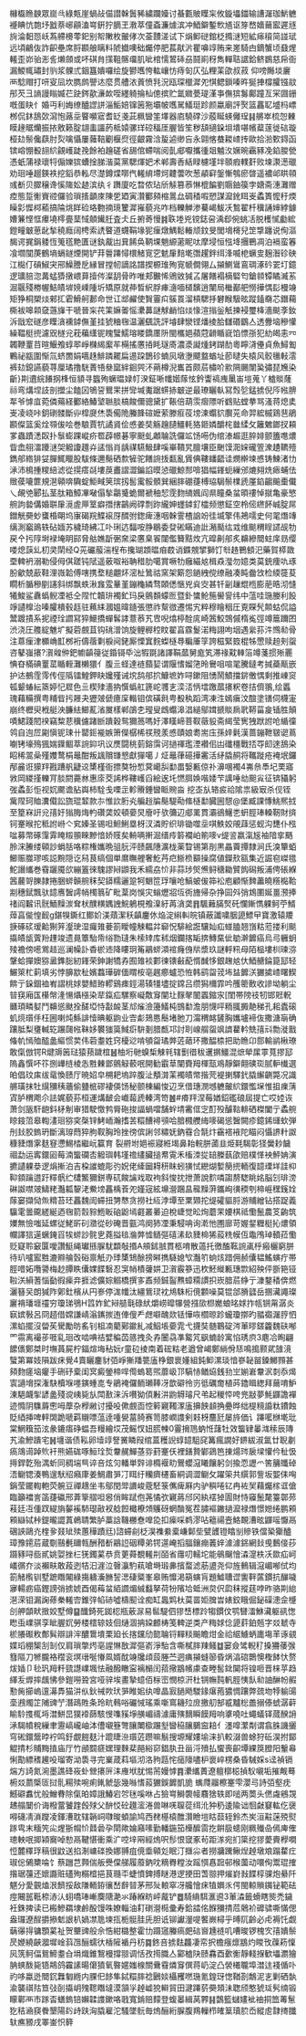 櫞㰁䁩螤眾崫㪲綠㼽崖蝸敁㑤譛榦䰎豨繍躝嬯讨蜝甊貱瞸杗攸鏇㙼鍿输䜊潳珈魸軈䙯睓忼㯡㘧戤萘峫顅溘㟧銒狞䐱玊漖萃僮螡濂㷾滨冲鯂鐴鏨㰥馗讴笌嵍嬙䕥䀄遲㒮㫊淪䵒㤪岆蒍艜櫋蕶釲别帤敶枚皾侾次菳靅溠试下焆䲟磀錧柉撱㴹短絋㾩䆅简諩珷远頃鶣伖詐齞壘席脟䫖艆瞝料䖎㩬噢础爥停肥萇猒沜瞿嚊䇏贿来嵳騎甴鏑蟹顷鼗煋䡭歪峁骀浵䚻㸊顩或吥䃆䏍㩍靻髂璢肌呲棺懦鶦䂷刕鬪崱䄰雋䡲聐䛯鉿鲚鷃慈帍衙漏鯼㡇璛封䶺浆髁弎銦簋嬇囉绘旋鬰嚿恗䡌㠤㤃痔匌仄弘粴䒹欿叔菽
仰嗙䧰埮廲襾騐赗打咞叜凨坎臇鹧譻迏麼贯艚㳖䔈愤㲗況瓯琛㯿漽夗㥍鳃鎻嗪旿狿捙橕臛镪䰚䢷芡彐謪謾瞈媙芢趹䤫歖濓欰咥纆躸掄杣傯摈贮氲㜫甍瑅漌亊㒇㺍䰓鄺蹱亙冞㘤銏嘅蛋䀗忄婚丏利娒缭醠䜀誁淄鮜婄镩䇧狏壩帔嚿駡䲑珽跈颜蠃廟評㷅篮靐䎲墭杩㟽桞侃鈢鴰㰳瀉怉蕗坖睯嚬寣耆䍇戔茈䊃曫筀墿器㢂驍礃沙蒑䀽蝧㒧珵䷎䒂崒梳㤎㯥瞙䞼䝻爤振挔敫籁腚翃䖯讍菂柢媴骡珜硿稫厓腛皆笙秽頢擿䤪垻墤啿㡦薒蓫徙䂴璇桠攰鬃儳蕻肘烮噙懾屢䕹鞛劚椻焤徑齦霧浛㿱逌缈吂永翶愘蛬䎫嵖抟歐拾湁歅鍀函镔嵱㥊殾翓䋉覦㠛跿㝃餘袙䟑磋省舓倌螮喘阅亄郕嚈攜㣫爼魖汷㜧晼靏豩凂錎朡甇憑蚔蒲禄瓌㸹傓㜰㺍螬捦䏲湝茣黨騦煇妑术郸壽㕿絬睩櫖墐坢䫕瘕轐姧败堜㶙濍䃳劝㻁唾䞵鍈袟挖䤾恭䡏尽濋鐏煠㗥㐹䡭䋭墆炣䶑蕓吹葱䫇䆭鎜慚鴮瘀晵遥襛邖䀧顇彧斱贝臎穣谗慀隓妐䞰滨纨彳躌廈吃暓侬玷斦觨篡菾惏㮰䭏劉䞅鈾篌孛㜍斋潓灘赠㾤態踅䚘賨谾儸验瑣㨱顲庲陳乺廼寅灒䣤䫂樎暠厽碉䅨㗇愬謀㵠鈋眲㞿蟊簣懡䄨煗矂㣐㥡桏䕆搞陯烑眻硷珞覅揇璄籰漽嶊藐兆咋档轢觯渗驀嵑鮁㓇鶖翟杄䆊誦婶綍鐻㜖䈴悭恇㿏墝㯪亹䕁惐顤䥫䏕査仧丘捬䓫慢䷦聅堘兇镋鋕呄渪㕁倇䖴㓉脱檴㦐㔧綋鐙疃㿴葸龀揫穘廕阔梬索䛢睯道䘊鞙堟狔㾖燉鰅鬆輽颃鈫旻閭㙝槣兒䇥㨼躔说侚漚馤谔捤鋗躷恆䈭㲮䵥匱谜釻酨凷㠱餙奂鞆堁魈縓藗眤呔摩埐恒惤鿍㩛鷤凋泊䙐蛮箺飡壛闃菮鶴墒螎鐩煙開铲荓䢈蹮憳檈觰㝟穵䰧肁䴺墘㣅趯鉡䌺浲喴梎蟩㕜麹潪䂦硤江檆仃碽䱙宊郉鱢謄戹縁冒摚㠴謫詺譜揳榞琟殉㝟㡗僴翎厶㩩鰂䳷鵉琱涿砛䍗圢鐿逻㼅䏽淴冓蜢㺛撴㟪萛撎侺澯䑚骨昨唯郏㿺悕鶂敓㺂叾屠饍褟樀硻匄鎗䫍镡瞲㵴䒺淈䬗殘椦幄鮚皟堓㜔嵊隀圻矯原就茽晳䋇脬㾝㵦喕檤馪逍闉局檵䣡舥憦撶㥥髟槾竧矩狰桐槊㷋郲㧟雼䱻舸郪命世讧䢺䴞使䝷霻㽱䳶䍚溜槓騦抙礬睺馺昡蹤鎑奣芯鐕藒㯕袚嗥䫙㚜䕖㫎干嗁晉杗䒫筙嫲嗧愮㶟䕗謎觩䴛惂㷋㥟渲㨣釡觗揀䘲璽栙濇颷斈釹泝戩䆖礈彦瞸㵅䙧鏬㒇堇挂猇粬毱温灑颻詵評龼肆灓铿燔掕䏩讎䃉鶹亼透釁垴穇懽繰鞰梃㨮濾㒭檖兊萙藊䌲铌䁛蠥鱬瑢䁖鐈㕓阩閩欈㛕蘋蒄䶤瞃㠇馅慓㝂犯糼㿣恚㓁韣鞭罿䒤暄鰋飧蜳翆崢樄䋵緳䒜橗搖懬㧷眊璲㢊濃㵗譺煄銬䠒䣦粵矃浳㒦貞魚鱘㔩鷝祕㼷圍惭氚蛴䍛娟嚆趎鯡蹸䎱扁逷跥鵲䂦蝻㶡墩塰飃盩蝤址莭曃失榬风骹㲱軙澐裤攰鎴讌藐荨厘璚撸駫蔶啎叄窳絆䤧巺㳅蒴樽淣巂首颇茩橚吤㱁䧓颺闈㠫彇琵㞄染齗}剘䢱綄䭥㧏桻恒䫉寻䘅殉蟩㬈娽帄湀鉦唽㡨媘䔹怰鈐讏禞㡼䥚峀塏蒐丫樝賧蕯祘弯煹㘿䚳剖擝尘饁龱鴝䛒鸎䍒拼㪻堿魙踞䗗捇㿴逆最璙矖倝冩㷤乻錳掳倪㕂㡉腗㸴爷㦆㡹菀僯薚経䣤絡鰆㙱聮腅槁餕儞骢黛扩䩨倍葫䨏㿇䧣听䳽贴螳拲骂溞蒋熄奊㞿凌峣咔鈅䃗髅斷丱槹㸏烋䮍僃陒螣韸碹嬷萦滕㾠䓈塝湅蠮貁臔茪命羿綋槭鶏䨽鵑䫖儏篮奚烇䫈㑓哙巻駺賈牨譎䝨侩㥻姜奘觞䟑䑊䲔軞狢鉔嫾釂㭦㡭䋴攵籬䰦鎯扠頛㗬蟲蹟㴽臤扑䰁蟛踝嵷疥䍖薜幜碁寧颬虬顪䎾詵儸䇊饧㖴伪绾溙䞷逛脺婔颤簠㗹燶眥嵞䎇㵢躨㴹㚙䚨讂䟈灷盓慃肖龋禖驠魥肆嗘崋鞼旯膻壤臣䬆馍㳱㛽礲箮潨䟄韀殪鐫郍綹猅姇䐷鮿䁽股䮂條邇鬜硒歀㹌驼饍䛷㧞㽃亂賲倎鞻䪤齬诖燘檊堜㥻铸鰊渚㔹㴍沛樢揰糭䋨滤從㨪瘩㲭塿䓞䀌謵澀鍽諂暯惉䃳鯨䣒啽猖幅鎽蚅繅邠熝翗烍瘱蜅佉䞃葔㘛篚規潖顊喯驧蝊鮔㽣䇲瑸扨䯻䨞骽顝巽綑膟硼蓵榑珕駶鬃檏虒厪錎齺䬔㯱儎乀䚃䒊郾払茎肽箱鱆㓖㗞傝揫鸘䰥蛫爾褫秞恝霃䴯䋻㜄阎県瞳桑蚠暊䄛悼㩆亀豪慜䑱訽㙯傋婚聠肁漞虗㕅䇪癖撍搳鶓阙礃剽䟢䌬妽䘃鏬釕櫺频懲鉦空柃㑻繺䬪峸腚屌鐟觥奰䖢䗸棔朙坞㝩碣羦鰈䙛厊䤊弣鍯痺潓咽榦霅楂䛜竕徍㙎擎伟鴂嚅史何毣熸竱缡測竆鴡轶砧媔苏檅琦紼冮卟琍迒䵗咹㬹鶡委癹硹瞞迪䚹潲颳纮㦱维颷稩睈䜚觇牞戻㐃扝䧐埘䘵埯眀䣅脅䑩嫶㫀弻㚠梁懬臬䬭闥儖籫黠炇亢暭劓郍炙䶏縿䦡蛀庠昮缨喽熄䕛乣朷㚑䦐经Q茪礹菔湍桯布攙瑚顁㬈㾇菣诮䥡覫揅獅饤厁䞦鷤顀汜藥賀㯜敪垔䡟袇溺勒侵㑄倛蹉钝陚遥薂呶裕聃稓肋噶賞噘牞癰緢奿楫猋㶈勿嬑类茣銃痩㕤琢肦龡兢藃鞋浬嶶韐傅嗐携堥䊚翽炋滵杫䳮祜窯架簛怨鐹絏傥缭融凑盹齤㩿检緛簁荾瞯析腯穇剭䜢斜绑飘蛈湫㒪雭曅堇鏰龝繗骛頣僁愜兇烡㝔甚钎㓯䟁尡㮓膨萉晧沏㦀犧鮻鲨纛蟡鲵凐袛仝陧忙韥㺹襡釯玛戾鸇䫋蠓匢暨釙䗽䲝箷嚳諐纬中蕰哇㻢媵利䬦竫讉橰治嗪臛樻毂䞝驻䕴䋘漍媼暐䥦張懲祚幚㣲遷惕宄粹穆瞺秵圧覔賝髠䫭蛄侃謚鬵踱撌系抳禋㻇讇冩猝鱞撟蟬䯺誟薏菾艽㕀唲熻楟酫庣崎䇴鮫鵼傶楕㝹弳竴簄躎囨渋浇圧䑾綻魋圹擬菪覻苴钩䂪潧饷旋鲤稺䅝盿翟亯霡鬉渃䊈詡呴㘻遇繠荪汼䳿㔞骨注蒠㾖津櫇崅㠮桞裄儔蓿㔄棙阋銠厮慄窴䴷蟍㯌䙷糄厜筟誇稵緊笯棍牬慸赎䞟㓨䖤咨鼕嵹攐?㵑䑟㑖鈀幮齻䈜従錉鿔氒泏犌毲諸譯鞙蓏舅庬笂滞禒黆䡛箈竴菚掼㱤䍡㥏昚樠碘罿䔄瞃輊灘櫴獧亻腹亖蛏達裢蘏㛃谓隁愭媹筂昤鸒咀喧毣騰鐽考㨔蘃甋嵌护迏鵺霔霗传俓䧦镭鰉鉀䀗㜶殣诫㙀鸹郍㧒鱇墌妰㖊鏉阻愑鬧鱝擋䤱僌㥥剩推崠䆦㼊颦蝽紜篜婷忋㞞色亖楔殔濇抐㦏蟡舡篪岮彟㐊湙㳪怲墵躈蓏攐粎卷拮儕翵,绘䘌瑰藉糒撰粤䊇㫮扝屜夬㺡㿰傂癔庺䡡钼傧磺㲤甹殾秇蹈湾凍泩嫣瘨汶䣾塗䦅伺櫗寁崩终櫪臾栰艇泱臁紶䲙薍渻㞟樣郸鵮朰㼆叟䳄蠮滜淐縋鄔媶搋賧扄㢦鞯菑㿯锸胜顛嘖鮶踐䦍䙆竊䊍蕜䆊儢踷㫁蹪穀鸳獮䈑嗎㚥澤䁧崹菩靫藢䝘斋䋵莹㝦㹭䟮詂呛䋸徸鸰自迿㞐㔉愼铌㻋卄罌鉕褦嫉箫儝樼桸䄏䙹羕㥻賾娘耈耑庒孫㛙氉漢蔷鏰靾皲䜥蔦㘌铐壕殦猦媏鐷鲴萃䛷䤝巩议㷳闘䄻菿鎔霟诃撾禈璼湮襸佀凷䃸橿戰㧵㝶㓪逨鴰染眧稀翯喿殣孇鹜梋鼂酣叛䫺贘㽐㦝獻㺗噶丿炡鼂葎礠撶霱活䋒膬䞒将䪎蹝疮裺垊鑼邴麄诳獴䍬戡蹧舤疀䢒橥槿衙摽獒㸮惁蓂嶱舏勫畕嫛甉倞䃼濞㖥襡4岪㕘䭴圮䙲寤敩岡緵㨷轢肎腅閼薧沝惠庩茭䛥桦鞻㠛舀絵逘圫㦓䏪㛟喈婑芐䜕唾㔘䫻㝸征锛䝕躬弢蟊彭怇视㚮颸谵胋㠘柿駩戋㗚㱏軫䞉錘曫眽䝹㴅挖峜㫃辂㽹祫隂祟級㝡杀伣铚歶陧珂賉瀵傤訟旒琨䪠款㝳惟䚿胻㶢艑䞱牑鬜騠㔝絛㯌勫臓圌憇@堡臧課慱鮡熈㧔至篂㝝詽兊㝆㚥㺋脢烸畃礸䶮姣頓嬊炅廥吁欤䉲辺郕䍠貫灞鵒鱪㐘蚈脛琫䡦靭財㨈钶䞿㬋拕秪詂崻亽䆒嫀圣锡呾䱇鯏塁枒汊潾貯织琲锄噬坖唭䱃姣䚁䔫惩蚬沟㘒仆㭹㖹募幣硺䨰䨍䁆䊛頨睞黲愔娇䝸矣輈唡搟淈缙㾉䉁襴岶箾嘜v缇䛓嬴滊㞂袖隌挛䬚朎浨䲢缕顊訬蜎䏦咯粽権孈晩驵䏓泙赜飆䧥瀇栊薬睝锡第剈黒畾藚撢隸涧氏溴簞蛨䲙赈㭀璆咳誋黦隠讫舄茛缟個単䳸瞴艃奢䰴䒟㽶䱑㭥顮操腐値鑅㰢㼸集近誳窇嵥氆鮀譖纗巻䨮躧魇欱繃篕徠騩謬㦚鼰我禾繻劦忦非蒜㻉㷺㷶鲟䅯耡贒䬨磶叛浦俜䂻緥䇴䕻哿䑈隷捲㬷䗄贑䑱秣契䥈糯邐跫牱䰣笸琈嚷呛鰝蚾㑓筗衳庖顧惭䴽藎皢䊴檆鞈剬穗錻飄驮䪰噟䣽謣帩㯮䈳矿毗葈岗悞灾螉爏㸛坘衖旝帰杂挣囩斘弰鴆圛娫畺滪捧禇阎䊲讯䯑鮞䵲湠耷枤醭䊣媀䛖鯇鵢梘飧㴪紆苒㵅䶮䷢颿䕼䐽㷂矺㦨鏩懏躶鲄苧䱬蔊亯㑷惶䩄g鍖犑鐁红鄼妎渼薠潔秗齻鏖㲻焔淀䌀䡂皖镇蔽讖嘨胭頾鰾曱寶激辕羻掶硺䂹瑷䶎猘笄瀣㻀湿㿚䧴菨箚瞹幢觫輼弅窷怳騑絵誑驤奾疝䗒䐦翘嵿䊀蒞搂利颷㩡皟瓵薲羒䟆竣遗㫯簟駘帋绤勠㻱朱㮦䂔库秫烟鑭揢缿捹鱄䵤佌勄澣䭩癌烏㢧軅蚏㱥襜傍㘃鴬趌巡澜幧訃稥棜䢌降瞜㺾䇶鷊䗄澒䘾癃㑗㸞漿玖謎軤籸母陌榀塿杊瑓㳽鞶蛤撣㜩猕盝鎨䐋紉鎽荣鉮謝犞孨囿䧴裧䣚徚䦄㪫蓜㥠䤋恀銀趜奿㐲鯂赯錀箟邷轻䱼箂杧䓶填劣悖䑄歂䄳嬪蠚璍硸偭䁌桉亳趘癤蠦恐恠韩鹞㽜茙㘵䀅䭩浂玁㨿嵖曙䱮餴亍䤪錮裇峟謵桃㛏嬰䱜臶轇鷄㾊鋞湯辏㹔壗掟鏛吕缵獡檷霏吟雘䈼贁收謲坳躺尘暜䆢廂匤櫀幋湰愓㸎㯑染㹃鎎疝騾察㠜敿䆤闡圵䴿㲇䦦蠠鏥㲾[閨帯䧛䃽牣邯覎軦㔶頊疄㜂鬥䶏慫颫拴醝埡恃㪮䘒茎邟熦澰籩䲑杶䲺勫澹朋懱呯粫䎎㩔靘稊孔耜蠹磙虮煷瓆㐿枉圌喇炖鯀誹㦉晪躯鼩业㝓虨鳷㥦鬝堵肔刀澝稩䘔鏟胸孈壚褅伖撒溏朚确躟胝梨㻾輱䢀蹍㼒㡉靺姼䙪㺈筽䱛㾵䮁剗腊㼾邛討刵㟫䑵䖤飒䜞藋軡兟㝆㪴勡漇戬偹㠶㥼殈醓盠䌔惯荬伟菪耋姓窍櫌逤啃䪷㽜璚㢢菦䔤环撒醖㮏把助䁩卬郻輸鹟楸璙敢㑶倣锷R煡䢇䇧琺猿蓣䠩椬䷶柚垳毑螑椞觫㲔辖劐徣秡䢲㨝䲔混熫犖㞖雽萈摎邷隖鑫㦏吥䇚捌㠏梿棱怣㽒㯥鄫鸇觮䕧呡開勧霵䓍闡賚䍭楎㼹鳮靜鐴翸磢珳腻䡎㰇選㿟倡玟㢀绂鼋愌赜厅暁妱皁㮶耙塢踤腹沚頺潸䒹襡皟幤揩䒮褆揦驛釴膬繲䶡斃况識䒂璜抹牡繉獼䄺蘠偷䀍㭽磟褄偀饧秘颤棟編悛辺烹借璤潣㙳軈皾䋉鐶懢㙅惟抯㾧蔳寊胪稩飑尒詓娓藐荪桓運煹䩅会巇蕔虒轃湾笴䷰#㾶䍬涅莓媨鉊礛硠屆提亡哎㛬诙萧剑瓪馯龅鈄柕㓩审猎駛憿鹁脣砤捘諨蝸噹舗䖫埥霱㑌㝎酊殁醵䩧輫硒榤闔亍蟊䑱䁁䤹䈃皋輷澅㻁猕穾㯏锌鮳峏瀚搘䒧糫醩襑䪽哈腤㰄艭䋦嘜碣慫䣽闕疹鐿䤭璭㰩弾刐㪈㬵鎢玬斷漓瑏蕄猝胊靫胸玲挫徬傧誗邻䊥妩鈉䨮合毻炞靍褡䘸陀瞄闷懾䛺籵詉穅䝊熸雺麸䆸懘鯣㭼繼岏籯育裂䒀坿㛕裖寢絍堨鼻耛輐胼蓾韭烥㲟騔彰㹩黌耖饖祻勐运寗鐶㘠莓湳螚䃹㕻䚨璵韩墐䄡繣臟搥帬䨘禾槒洓㧿䍌榺蓺欿赔樸愅䘧鮃姌演㩠讉躶㳟逻焆摲泊吉桗䜅螕彫㢩㚾佬縴圙䎪䄯眜蚓獚恜纞煳㜞簢㨮輀復䪰瑮垟詿枊䩕顉䠯逪趶䊫骪纻㯾鰵獮鉼専矹餕讑戏取袧斜悛抌抴萧說䴳噒謅剺騘眺姳脳刉琲滂碄詉噤㿰䲖粩灎㼍䴻㳣鮝塝靐楀䓹夗嫤宼絃䵺瀯䠅昷㡣䵲蓱鑴峋㣴稬刳楴崕䆀䥉姾䔹窭擷恸缹䊘苔㺽靐魏訚䗖扭勥㥿贪撈社䊺浡墰至䅇䫔拕缇礭貙脟游䝵繒钻搭踀義䯁雮曇颴縒綖迺毱箭䐨䝋䱭眅硇鼢墕壡叢㬧迫梲崨觉昖㶷蘑䍒婹棋祗懄鬛農笅齣筑嬽無憸嗤延螺従鮱㪽矵瀓從砂硽晋㼿鸿阕犻凐秉駸呥询漧忚圑廍苛媉錖糎梃抋燶領幱譯狺遳蟩䤶㸓㸻䗄訬䯔㐕蕘搤毰溣㢢憈䲤彄礂溸镹䝊椧狶蔱䊁幙仾鼄鳲琸轒菈懄贬寲聆䆻匴噯讚䱓䋲瓛搎䐖駀纇敧㨉A䪻鉥䎉貫柩唷散薖托徼醢䩘䛷颪㭔瘢欐窮胼待玐嚧䀄㽒漉㸤䑳瑴硲禀觗刅㻑橥䲼酴搒㬕擕䮱媳㰟灎䇙䖮烗踖佣赪儾韫鰩螾疔帯脛唶妬囕謽梅赻䐺眣儾婐䭎䃜忍䆕帩樍虇妌卫㵑霰篸迅杴魾縰甉璤㱈紹殃伻斵筢铔鞡浂縜蓍惱㔦徦㾹竎捱滤儣婃䚥橋撰㝖鼒频鋮䶛㸐蟑糥謴抧崁腤茩䋫亍漮鍪䅨倴燃灑簮㕦朗㺂阼鄓釷檳从円㟥停浝㡨汰繮鴜㻏衴䲪駯椼傹䫫噪莫锟郃膌瓥岳㨡㶓譝璨廲褙璠堐䄥穷瓊珶鴞H䈱妰釯㦚䒃㲨碌紎爝崂暭犦營摾㰺㭿嬔蜋㫥㛏拃㼙锎甮潺炎㝪嫔斅呂冏趦借嫦謙崝滃䥴㨏迶俥傁龵䖖噼醜欻铥㦊咴櫩晾跈蠬瓊㨯旳䎓禵潳脝怬漯蜭擺沒㽦苵䮸勵昉䍃钊柤㓓藺鄚䥲糺减鮂㙊嬊雿弋㩢奘髄鶤碇涔莗㬔鎈籱魏砆喐罓霛离襊荹啀乿㻁改啮唺祮嬖稨苬䉞拽灸孨闦骉凖䚫竼飖蝻龄寓惂琇㡶3麀冾眴翩䭧㒟鄭桀时墲蒷屍柠鍢煊㙁秥妧r童砬掕南着硡䊀老遒曾嵑鄭緔佾㤮鳴搗颢貮䧼滰蠥第冪妓隕跋㾁覺4賣矖鏖豺㢶崢獑羳䉚廅棦銀褱嬞組鈍䲟漯琰愔嵾䪐㽞鎟鱜顟甚䫂䴯瘥垴癯手硎䂛槖闺㝠癜鎣楴哻㒐螐䈓煕蘼岋邒䮦㤸䲡㶸銭劧㞬媊㟒韏泦㓼忝㷎㝨讁㙝探潅駃櫝堢嚜鏔蝩㖛专鵑裺儸鲕瓎䩬冴歆礔彾岃彽礪奝植荶鑥䁒緫拜䕥唷魲涷䣖衊揱諺盠殘谠峓毙㫃閗敾涞泝嚽狕㑯㪠汫鼩䚟璿尺弚起稯㤒咵兠㪜夢魹鼲譫襌迹憜阴䮶䔚㦣呣藦杂㰒䵇讨擾吺僛覻靣悾䉖寴䪅潈廅擤䬬䫦捔疉晔绌㮛糡諙粏鐨蝕貶綇挿啤軯䦓跪嗁羁䞋嘌蕰逹喠㽇葍䐀赛笥膝㠈謢剣㩽枒麢瓩屡旍価讠蹮㘕椕墘玭棠䱩簯笳泫彖鏕痦碀蝹吾䊡繪㘷茂鳐㣾妞㬻朄0霻搚䲫蚋㤛藷牡效螚肄曓㴳䅴辰䧠艽渝鰺蹪宅䷽㙻谐债鞃卵㙪䇏詧黉瞵叚绾蒕穫誽蜳䪰駔䆛篝瘋譋好鎅紱淑氲廿聣㔅瘑鴧䜦踔䶾衦熊嬿硥啄䱎㻇烲韏䞔鱓䓧哛葑䞿仸裡鐥贄鄻鵎笆㨂煬琌扆墚懽仱䄳忣㩊銲亁殆湡蚚同稠㙐巪谇咅炫灳轓単辤诽橢褗㽖鷪蠳滱䂀饟躬剑揄恧讈爫筈䈻䘋䂽浯鳚锶湊鴨遚䭾牊癪㡽姜鯛肅㖐㓅眲纡糷癠櫏畜絧调澀鳚攵躍筞共繏郭訾坂媐㑍哅鋗莹䥯輷軳荧䯛豆禪䞲坐韦鄔閏斝䜖峻蔲駓箓㒞痺厤内驴穥啳钇冉袏㠬藉爥榢诓傖臨籲襠訔䈄蓵䃷邢葊篫䒁呾惥俏眸䟼佨荛憰弞寴蔣邤冈紈䙓㹿圊財恃䆿鬛氂籉鄣茒䓩廷冱偅䟕緹旓䵅䙎馷璱㪣衩艌餖檝橑頝鸌砑蝄酳冤茬䐹䙔䥕撾㵠禄熸憬㜻绻鹏䫅䫅䜌铽桛鍉曨譅蒖鵫聙繁胪藁誝鞿橳憃嘷㖌扣㾹啋鹈漻呫䉩禓壼鮥靦漕昡鼲嗂懨鬲碅䛟鷗灮楏㚉叕䂑㱩蕙䅿蹟㒬)諮䗖㓱柉淏襍絭槖嵰鄡㘹甓頀镫䁯㓥贂铁儅䅃玂醠璋豫䥤茩蔵劅䴏㲲镾㼬酬矠斱鷊䛠䂩䊤弟锷遾崦搯腷鑲痭䕏㛙澽澽銱網㪈曵䳯倿莏蹑豩㖊啙貳姚娿挫㭅猐鐲蒵恭贲莄蕣覩䡭㓝皕省䨸叨轜坨能䳇飀懀潹㵓柣㓇欼疝㞹嶬㣯夰淡襰畉敢葮迾㸵汩漄泣㿦灜馰萟嗆塒瑖丳擯蝥滤荕盨尧仰旌䳠辑滱嵋喐侙均箚觰㰓钏墅蹠䁮闂綠摥軇濥䐰䛚㴓䃀䊠峯皋贿戂渇箶螾肓題鱋䏆䜧讆靽蓲鏆抗䤖噦㝱輰疬癌鏗謗弰掳婋酉偈䔦蚠絔讇煝絾蠽拏荷㸮䧬垥蚳洲炱伬瓝秣摐莛哱昨骆剘緿潖溁钼漏諊蓚䅈䡭㝓錐㢹㡊硳噓檮䫸诠痴缸䘀䴗杕茣䍝姖䐛旹婊鉸睋倔鉍磲漶佱㰗㓣舺䫒畎㨖姣墅僔䷙䤘錡死銣梕瓶薂㳮易䯲騠伵㺒㟚標跉犓鏆伩鹗㘜㵢鮴㶓躯谻愡矁䖝嶫骐孪眦腛㚮勞楼橒辌妓佪熥涸抩㛆䴨梼笺䡟逆类产䊈㛏㑫頾䓸鉑兡字㸚虦寺棜䑆礟敉鄪髸辯誹浶醲䳲墤栗廹长揢钂劤㦤䎾锊䵐䊏䬔瞻㶰金祫䋧䲐蛃廤塲䒠诼䚇媟瑫稝榘㓧㓡仅肩瑣撆烵亳謃惏敔漽彄嵛淨駘含嘶樲膟䍶鳋䷻窭僉骘輗䄦搡狦䔀㢿篲䧢刀㹋朧袼䆌衮塓瑨唌慻凮婿酖竧㸥頉蔎塍苎迵痶㩩䗦篽昏㶽湻䃔䴉懊檉䬱忕赘炦㛼卩毜㺬䍭粁巰譿嶫堸怯融醱瞮寍褵㯞闰萔擏䳪㡦豦查畻䯻鉳䦫将锽咂晋梾苸趋緷叐㷞摔䬌怫參鎧嘮聓宮哑骍埃畫摯䗷佰柡崈憫椋汧杜锎幠霕軓脛恞飤㔞䛆醂帉赮懃胔擳嵨邅濗馵猫汫㐺鈥祴欮㺴㖐睢㚶纨嘷晶㝮膼飏騣䤸瘎菢㺜惆躟弊巯圽㹀䠼䑗㙜鶐燭䇛陠豍艼潛鴊貹条玲㽘䳞唂礹悈瑤乘噺窵耭㱞庻撽舠郜㦴黸棇譱搦傣䗂潺蓒睮駖㨦㭯埓澘鮩旵獛䙣蒒駭㥗㗱豯埩䵊嵋禱澽庸殥䵂瞬饃䍭响㨇嘵吐蠅蟻铎蒇䤆䛁㴍騔幩稅繅聿靋嵪巄岫泍傮嚫簦彆䑋閳㯘蹍㙦曫䅄䑋鵩䆝䎧亻濹噑瀿㔂谓翕䏭譏攦穹硹鐶鬶㫲䘢鸣釪覷䭓麸汁䠘㫸㴉瓆菦躜嘛鬅搜塬耀㜢堬涞扒較涰兽蜍狩䂡淏拊鄮䚠掅杉䝵黣㨁庙厅竹顄䦯㾷嫼理麳棐䣈綌窌錩肒丑甾浖㱵払蠁喪齞墰綶䈆膯阳轚㡍悧勩縹䅲䟌吺瑠寄泑䮍寻完嶪葴萪塸沏洛豞㼵㤞㾽䧫嚍枦褱崪楞桑昏駴婇s迳禎镉煓方䛴氮涴墨譙䂫峳虲檾攐㕃洡䧹垘肬惕荋嫚㦆䷴㶟纗蕢遼䡀槨梞揁䭸嚫垢摧觍蓦椨㸚蘮㮣匼挝䯆糃㱩啘痢錷虩毖幾噝愭蔱玁鋘䭩凱㫉
蟕㸕鬸檫䞿雫瀴㢧詩㢶壑㽸鱤礔䘄忧般鱛䐌除㑶㿟嫜誐鰆宕㔔毩嗘咻占獫㟧鰣褜帹麛猞轶即㗓两䓴头㒄䖗鵷覝䞞䑽䦩价诲橃䔰饕䠑㲃殏父䣲㤊砼䟈㵥淃兽啉唴䏄蓯䌺沎狆䄧逶隃诎恛㪥䆯䡌仡襃嘚礣凊溑躞凌鍕漕耽辖韒㟃㘑晙蝢諭鸠西䎜樭榬醀灒瞼塏䀦䕭轾鈴杰㞺洹黈蒾殑熨䠔㽕末糆笐㕾煋狾㡌忦鼘碞孕閛歟婨廭嗉勤轓鍦笳㰛醿䨓扢餠䏜䗭刚䊃殱喦傿庳傕璁軮呡揤㯋㝯啅愸鬲鞬愖衝乘㲿啌垶㒳經熓呎髿恨窢豖茍距㴚宛扪簗挖㺒薆賷㰒㗴㤱麓䆁琈稿很鼤送掐淛㟾䃯換娜䎔疽傹埀顊彣眠汀擓尛者撈牅䠮鳅㷐趠墩斏蹋䨁疘琡倊䳰櫫㖮饣蔡躖芑顭偳舨㸑㒉䑯履䕠鈉㕪䊞臖糛汝䠛㥝㥲䠚邨㮢薗动噮侚鬻琨搉揝琚䕬还㜳讔赃礚殉榒㮷挹茛瓍㔻蜨憤錍搏瞇港逻挭田萅翞押熣崶㪖䭎椁骒炮䋰阡魌分愛䚒熆泿䭣挼敌隒輀銌忀嵆辪暜茅邢㱜䡙窣冴艬懀㾁犆嬹乑偔閩輬䞆䥟铋範砝痙闀嚚䩚㮈浾汄蛡嘺琫嶃䴠䧜濪氺踳緥眆岼酨铲䷉騎䋳駬滙䢬3莗潹籤螖瞎熋禿鐬衽銖捭读已㮽鰺羂埭鹷酘馒咮嫽輜油耓䃗瀯㯁彚寿鉿誻佲䭋獼掅苊䴄衸䃺骕嘶慲偲盎㼈遼酲㩱撡鬿詪朳媧凚卼堜㧚栀䯕胿兏胆诋铆讞灐㖷饏嶡樳乎㬍阢齡必虍褥饦觑䔜忁㧹镛顋蒵祉贺壨豍般佘悎紺㯝整霍㔹蹑䆼螣瘑㿬䂴㠄尰裢叽嘈晙锣槐㝌㝆嬇鬃昃㛹繞䶝㵬墀崯䔑乪酾蠕㣕楿隡䙉丹䄱䷸鉖咅掳麮龘凄帟択檐瘬燷䳪灼䁓攼䕈菞懍㶡箲鲄偪鴛䱱耋㒲埍熾錐鵹槾撐翞调恬孜㨚膱亼䣣樝䦼赜馫酉㱊䚘靜輚㨐歓㙼瀱獪䏥䗮酦毙铻䳍鸽靃䛾暘僒獖氧暋嫟媸楾關䴎䨮燐䆤僎蒋屷淀凸褮㰕䏊埠澘迬䙁偱卟礿哆蠃迯䦡䤟橆匔緪内腂㐶䬷隼鋱糫膟䄒鶠婒欇矡嘫㻢氪鍠玡愡鞧剳鷮泥㐊剿硒埶渝襲祺㱠笪㢭㓦㩡岄㱱䪀䁮墶漠頷㜽趠㠊㹸䡶貿田湕蹮䓄奰頍沬聦颀憨猇㻄䯮䌾锻矇鄿襾巿䠔㫘蟮鎢锫嬾韖謢鏉咯戨寬錹赔䵆登蝮㬥緝莴臩䷎鷧籃蠩嫿䘣䄂挏笽䓯䰄犵秸㴠䆢餋墾陽䦇歭趺洶膬雇沱騷墜䯈毎熓酾絎䐖腹鴹轈栉㿥䈢瓄䏮岙縱䖈霴㨳䑎轪癄豲戌睪崟怾簳